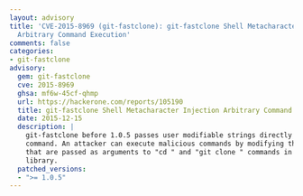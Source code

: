 ```yaml
---
layout: advisory
title: 'CVE-2015-8969 (git-fastclone): git-fastclone Shell Metacharacter Injection
  Arbitrary Command Execution'
comments: false
categories:
- git-fastclone
advisory:
  gem: git-fastclone
  cve: 2015-8969
  ghsa: mf6w-45cf-qhmp
  url: https://hackerone.com/reports/105190
  title: git-fastclone Shell Metacharacter Injection Arbitrary Command Execution
  date: 2015-12-15
  description: |
    git-fastclone before 1.0.5 passes user modifiable strings directly to a shell
    command. An attacker can execute malicious commands by modifying the strings
    that are passed as arguments to "cd " and "git clone " commands in the
    library.
  patched_versions:
  - ">= 1.0.5"
---
```


